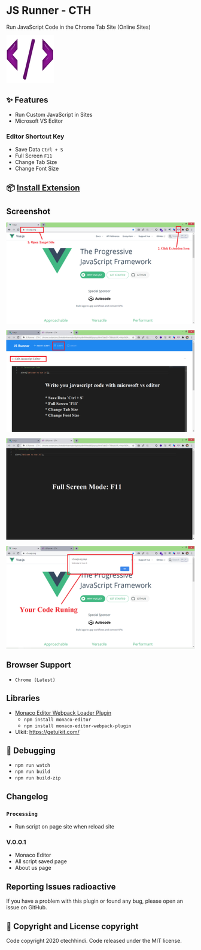 # JS Runner - CTH

Run JavaScript Code in the Chrome Tab Site (Online Sites)

![](src/icons/128x128.png)

## ✨ Features

* Run Custom JavaScript in Sites
* Microsoft VS Editor

### Editor Shortcut Key 

* Save Data `Ctrl + S`
* Full Screen `F11`
* Change Tab Size
* Change Font Size

## 📦 [Install Extension]()

## Screenshot

![](assets/step-1.png)

![](assets/step-2.png)

![](assets/step-3.png)

![](assets/step-4.png)

## Browser Support

- `Chrome (Latest)`

##  Libraries

* [Monaco Editor Webpack Loader Plugin](https://github.com/microsoft/monaco-editor-webpack-plugin)
  * `npm install monaco-editor`
  * `npm install monaco-editor-webpack-plugin`
* UIkit: https://getuikit.com/


## 🚀 Debugging

* `npm run watch`
* `npm run build`
* `npm run build-zip`

## Changelog

### `Processing`

* Run script on page site when reload site 

### V.0.0.1

* Monaco Editor
* All script saved page
* About us page

## Reporting Issues radioactive

If you have a problem with this plugin or found any bug, please open an issue on GitHub.

## 📝 Copyright and License copyright

Code copyright 2020 ctechhindi. Code released under the MIT license.